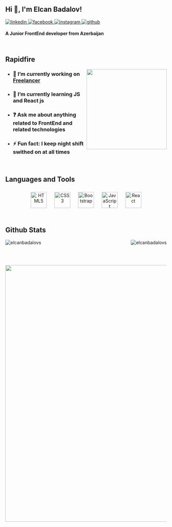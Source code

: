 ## Hi 👋, I'm Elcan Badalov!  
  

<a href="https://linkedin.com/in/Elcan Badalov" target="_blank">
<img src=https://img.shields.io/badge/linkedin-%231E77B5.svg?&style=for-the-badge&logo=linkedin&logoColor=white alt=linkedin style="margin-bottom: 5px;" />
</a>
<a href="https://www.facebook.com/Elcan Badalov" target="_blank">
<img src=https://img.shields.io/badge/facebook-%232E87FB.svg?&style=for-the-badge&logo=facebook&logoColor=white alt=facebook style="margin-bottom: 5px;" />
</a>
<a href="https://instagram.com/elcan_badalov" target="_blank">
<img src=https://img.shields.io/badge/instagram-%23000000.svg?&style=for-the-badge&logo=instagram&logoColor=white alt=instagram style="margin-bottom: 5px;" />
</a>
<a href="https://github.com/ElcanBadalovs" target="_blank">
<img src=https://img.shields.io/badge/github-%2324292e.svg?&style=for-the-badge&logo=github&logoColor=white alt=github style="margin-bottom: 5px;" />
</a>  
  

**A Junior FrontEnd developer from Azerbaijan**  
  

<br/>  


## Rapidfire  

<img src="https://cdn.dribbble.com/users/1162077/screenshots/3848914/programmer.gif" align="right" style="width: 250px" />

- ### 🔭 I’m currently working on [Freelancer](#)  
  

- ### 🌱 I’m currently learning JS and React js  
  

- ### ❓ Ask me about anything related to FrontEnd and related technologies  
  

- ### ⚡ Fun fact: I keep night shift swithed on at all times   



</td></tr>
<br/>  


## Languages and Tools  
<div align="center">  
<a href="https://en.wikipedia.org/wiki/HTML5" target="_blank"><img style="margin: 10px" src="https://profilinator.rishav.dev/skills-assets/html5-original-wordmark.svg" alt="HTML5" height="50" /></a>  
<a href="https://www.w3schools.com/css/" target="_blank"><img style="margin: 10px" src="https://profilinator.rishav.dev/skills-assets/css3-original-wordmark.svg" alt="CSS3" height="50" /></a>  
<a href="https://getbootstrap.com/docs/3.4/javascript/" target="_blank"><img style="margin: 10px" src="https://profilinator.rishav.dev/skills-assets/bootstrap-plain.svg" alt="Bootstrap" height="50" /></a>  
<a href="https://www.javascript.com/" target="_blank"><img style="margin: 10px" src="https://profilinator.rishav.dev/skills-assets/javascript-original.svg" alt="JavaScript" height="50" /></a>  
<a href="https://reactjs.org/" target="_blank"><img style="margin: 10px" src="https://profilinator.rishav.dev/skills-assets/react-original-wordmark.svg" alt="React" height="50" /></a>  
</div>  

<br/>  


## Github Stats  
<p><img align="left" src="https://github-readme-stats.vercel.app/api/top-langs?username=elcanbadalovs&show_icons=true&locale=en&layout=compact" alt="elcanbadalovs" /></p>

<p>&nbsp;<img align="right" src="https://github-readme-stats.vercel.app/api?username=elcanbadalovs&show_icons=true&locale=en" alt="elcanbadalovs" /></p>



<br/>  <br/>  
<div align="center">
<img src="https://komarev.com/ghpvc/?username=ElcanBadalovs&&style=flat-square" align="center" style="width: 20vh"/>
</div>    
  
